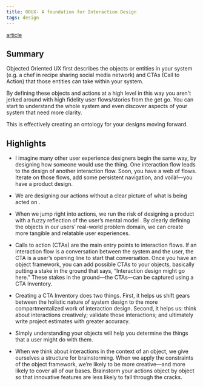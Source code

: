 ```yaml
---
title: OOUX- A foundation for Interaction Design
tags: design
---
```


[article](https://alistapart.com/article/ooux-a-foundation-for-interaction-design/)


## Summary

Objected Oriented UX first describes the objects or entities in your system (e.g. a chef in recipe sharing social media network) and CTAs (Call to Action) that those entities can take within your system.

By defining these objects and actions at a high level in this way you aren't jerked around with high fidelity user flows/stories from the get go. You can start to understand the whole system and even discover aspects of your system that need more clarity.

This is effectively creating an ontology for your designs moving forward.


## Highlights

- I imagine many other user experience designers begin the same way, by designing how someone would use the thing. One interaction flow leads to the design of another interaction flow. Soon, you have a web of flows. Iterate on those flows, add some persistent navigation, and voilà!—you have a product design.

- We are designing our actions without a clear picture of what is being acted on .

- When we jump right into actions, we run the risk of designing a product with a fuzzy reflection of the user’s mental model . By clearly defining the objects in our users’ real-world problem domain, we can create more tangible and relatable user experiences.

- Calls to action (CTAs) are the main entry points to interaction flows. If an interaction flow is a conversation between the system and the user, the CTA is a user’s opening line to start that conversation. Once you have an object framework, you can add possible CTAs to your objects, basically putting a stake in the ground that says, “Interaction design might go here.” These stakes in the ground—the CTAs—can be captured using a CTA Inventory.

- Creating a CTA Inventory does two things. First, it helps us shift gears between the holistic nature of system design to the more compartmentalized work of interaction design. Second, it helps us: think about interactions creatively; validate those interactions; and ultimately write project estimates with greater accuracy.

- Simply understanding your objects will help you determine the things that a user might do with them.

- When we think about interactions in the context of an object, we give ourselves a structure for brainstorming. When we apply the constraints of the object framework, we’re likely to be more creative—and more likely to cover all of our bases. Brainstorm your actions object by object so that innovative features are less likely to fall through the cracks.
